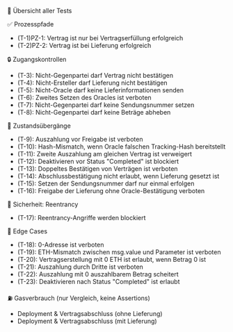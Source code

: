🧪 Übersicht aller Tests

✅ Prozesspfade

- (T-1)PZ-1: Vertrag ist nur bei Vertragserfüllung erfolgreich
- (T-2)PZ-2: Vertrag ist bei Lieferung erfolgreich

🔒 Zugangskontrollen

- (T-3): Nicht-Gegenpartei darf Vertrag nicht bestätigen
- (T-4): Nicht-Ersteller darf Lieferung nicht bestätigen
- (T-5): Nicht-Oracle darf keine Lieferinformationen senden
- (T-6): Zweites Setzen des Oracles ist verboten
- (T-7): Nicht-Gegenpartei darf keine Sendungsnummer setzen
- (T-8): Nicht-Gegenpartei darf keine Beträge abheben
  
🔁 Zustandsübergänge

- (T-9): Auszahlung vor Freigabe ist verboten
- (T-10): Hash-Mismatch, wenn Oracle falschen Tracking-Hash bereitstellt
- (T-11): Zweite Auszahlung am gleichen Vertrag ist verweigert
- (T-12): Deaktivieren vor Status "Completed" ist blockiert
- (T-13): Doppeltes Bestätigen von Verträgen ist verboten
- (T-14): Abschlussbestätigung nicht erlaubt, wenn Lieferung gesetzt ist
- (T-15): Setzen der Sendungsnummer darf nur einmal erfolgen
- (T-16): Freigabe der Lieferung ohne Oracle-Bestätigung verboten

🔐 Sicherheit: Reentrancy

- (T-17): Reentrancy-Angriffe werden blockiert

🧨 Edge Cases

- (T-18): 0-Adresse ist verboten
- (T-19): ETH-Mismatch zwischen msg.value und Parameter ist verboten
- (T-20): Vertragserstellung mit 0 ETH ist erlaubt, wenn Betrag 0 ist
- (T-21): Auszahlung durch Dritte ist verboten
- (T-22): Auszahlung mit 0 auszahlbarem Betrag scheitert
- (T-23): Deaktivieren nach Status "Completed" ist erlaubt

⛽️ Gasverbrauch (nur Vergleich, keine Assertions)

- Deployment & Vertragsabschluss (ohne Lieferung)
- Deployment & Vertragsabschluss (mit Lieferung)
